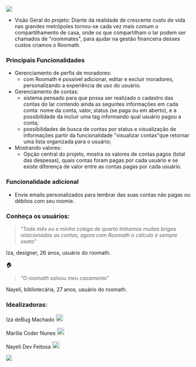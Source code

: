 ![](https://user-images.githubusercontent.com/68659584/90926308-3841f600-e3c9-11ea-899d-8fd6134d7969.jpg)



- Visão Geral do projeto:  Diante da realidade de crescente custo de vida nas grandes metrópoles tornou-se cada vez mais comum o compartilhamento de casa, onde os que compartilham o lar podem ser chamados de "roommates", para ajudar na gestão financeira desses custos criamos o Roomath.

### Principais Funcionalidades

- Gerenciamento de perfis de moradores:
	- com Roomath é possível adicionar, editar e excluir moradores, personalizando a experiência de uso do usuário.
- Gerenciamento de contas:
	- sistema pensado para que possa ser realizado o cadastro das contas do lar contendo ainda as seguntes informações em cada conta: nome da conta, valor, status (se paga ou em aberto), e a possibilidade da incluir uma tag informando qual usuário pagou a conta;
	- possibilidades de busca de contas por status e visualização de informações partir da funcionalidade "visualizar contas"que retornar uma lista organizada para o usuário;
- Mostrando valores:
	- Opção central do projeto, mostra os valores de contas pagos (total das despesas), quais contas foram pagas por cada usuário e se existe diferença de valor entre as contas pagas por cada usuário.

### Funcionalidade adicional

- Envie emails personalizados para lembrar das suas contas não pagas ou débitos com seu roomie.


### Conheça os usuários:

> *"Todo mês eu e minha colega de quarto tinhamos muitas brigas relacionadas as contas, agora com Roomath o cálculo é sempre exato"* 

Iza, designer, 26 anos, usuário do roomath.

:house: 

                    
> *"O roomath salvou meu casamento"*

Nayeli, bibliotecária, 27 anos, usuário do roomath.

### Idealizadoras:

Iza deBug Machado [<img src='https://cdn.jsdelivr.net/npm/simple-icons@3.0.1/icons/github.svg' alt='github' height='20'>](https://github.com/machadinhacega)

Marília Coder Nunes [<img src='https://cdn.jsdelivr.net/npm/simple-icons@3.0.1/icons/github.svg' alt='github' height='20'>](https://github.com/ligeiadev)

Nayeli Dev Feitosa [<img src='https://cdn.jsdelivr.net/npm/simple-icons@3.0.1/icons/github.svg' alt='github' height='20'>](https://github.com/nayelidev)

![](https://user-images.githubusercontent.com/68659584/90925948-80144d80-e3c8-11ea-86d4-22ad217d7230.jpg)

